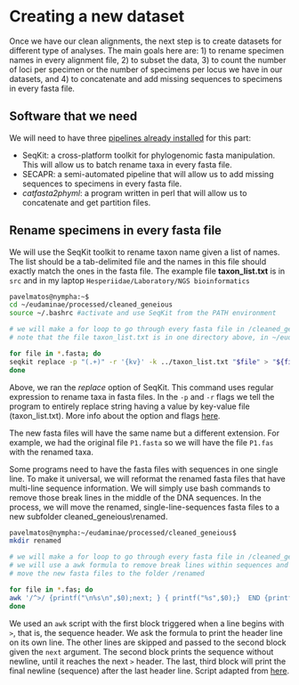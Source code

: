# Creating a new dataset

Once we have our clean alignments, the next step is to create datasets for different type of analyses. The main goals here are: 1) to rename specimen names in every alignment file, 2) to subset the data, 3) to count the number of loci per specimen or the number of specimens per locus we have in our datasets, and 4) to concatenate and add missing sequences to specimens in every fasta file.

## Software that we need
We will need to have three [pipelines already installed](https://github.com/pavelm14/Eudaminae_phylogeny/tree/master/bioinformatics/installations) for this part:
- SeqKit: a cross-platform toolkit for phylogenomic fasta manipulation. This will allow us to batch rename taxa in every fasta file.
- SECAPR: a semi-automated pipeline that will allow us to add missing sequences to specimens in every fasta file.
- _catfasta2phyml_: a program written in perl that will allow us to concatenate and get partition files.

## Rename specimens in every fasta file
We will use the SeqKit toolkit to rename taxon name given a list of names. The list should be a tab-delimited file and the names in this file should exactly match the ones in the fasta file. The example file **taxon_list.txt** is in `src` and in my laptop `Hesperiidae/Laboratory/NGS bioinformatics`

```bash
pavelmatos@nympha:~$
cd ~/eudaminae/processed/cleaned_geneious
source ~/.bashrc #activate and use SeqKit from the PATH environment

# we will make a for loop to go through every fasta file in /cleaned_geneious
# note that the file taxon_list.txt is in one directory above, in ~/eudaminae/processed

for file in *.fasta; do
seqkit replace -p "(.+)" -r '{kv}' -k ../taxon_list.txt "$file" > "${file%%.*}"".fas"
done
```

Above, we ran the _replace_ option of SeqKit. This command uses regular expression to rename taxa in fasta files. In the `-p` and `-r` flags we tell the program to entirely replace string having a value by key-value file (taxon_list.txt). More info about the option and flags [here](https://bioinf.shenwei.me/seqkit/usage/#replace).

The new fasta files will have the same name but a different extension. For example, we had the original file `P1.fasta` so we will have the file `P1.fas` with the renamed taxa.

Some programs need to have the fasta files with sequences in one single line. To make it universal, we will reformat the renamed fasta files that have multi-line sequence information. We will simply use bash commands to remove those break lines in the middle of the DNA sequences. In the process, we will move the renamed, single-line-sequences fasta files to a new subfolder cleaned_geneious\renamed.

```bash
pavelmatos@nympha:~/eudaminae/processed/cleaned_geneious$
mkdir renamed

# we will make a for loop to go through every fasta file in /cleaned_geneious
# we will use a awk formula to remove break lines within sequences and 
# move the new fasta files to the folder /renamed

for file in *.fas; do
awk '/^>/ {printf("\n%s\n",$0);next; } { printf("%s",$0);}  END {printf("\n");}' < "$file" > "./renamed/""${file%%.*}"".fasta"
done
```

We used an `awk` script with the first block triggered when a line begins with `>`, that is, the sequence header. We ask the formula to print the header line on its own line. The other lines are skipped and passed to the second block given the `next` argument. The second block prints the sequence without newline, until it reaches the next `>` header. The last, third block will print the final newline (sequence) after the last header line. Script adapted from [here](https://unix.stackexchange.com/questions/346143/understanding-an-awk-formula-that-unwraps-fasta-files).


